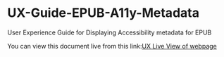 # UX-Guide-EPUB-A11y-Metadata
User Experience Guide for Displaying Accessibility metadata for EPUB

You can view this document live from this link:[UX Live View of webpage](https://github.com/benetech/UX-Guide-EPUB-A11y-Metadata/blob/master/UXGuideForMetadata.md)
